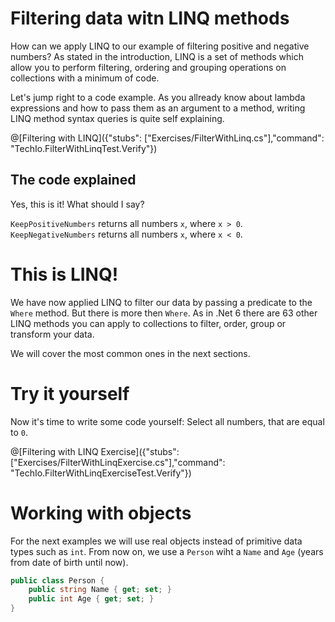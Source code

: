 # Filtering data witn LINQ methods

How can we apply LINQ to our example of filtering positive and negative numbers?
As stated in the introduction, LINQ is a set of methods which allow you to perform filtering, ordering and grouping operations on collections with a minimum of code.

Let's jump right to a code example.
As you allready know about lambda expressions and how to pass them as an argument to a method, writing LINQ method syntax queries is quite self explaining.

@[Filtering with LINQ]({"stubs": ["Exercises/FilterWithLinq.cs"],"command": "TechIo.FilterWithLinqTest.Verify"})

## The code explained

Yes, this is it! What should I say?

`KeepPositiveNumbers` returns all numbers `x`, where `x > 0`. \
`KeepNegativeNumbers` returns all numbers `x`, where `x < 0`.

# This is LINQ!

We have now applied LINQ to filter our data by passing a predicate to the `Where` method.
But there is more then `Where`. As in .Net 6 there are 63 other LINQ methods you can apply to collections to filter, order, group or transform your data.

We will cover the most common ones in the next sections.


# Try it yourself

Now it's time to write some code yourself: Select all numbers, that are equal to `0`.

@[Filtering with LINQ Exercise]({"stubs": ["Exercises/FilterWithLinqExercise.cs"],"command": "TechIo.FilterWithLinqExerciseTest.Verify"})



# Working with objects

For the next examples we will use real objects instead of primitive data types such as `int`.
From now on, we use a `Person` wiht a `Name` and `Age` (years from date of birth until now).

```c#
public class Person {
    public string Name { get; set; }
    public int Age { get; set; }
}
```
